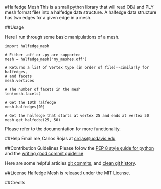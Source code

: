#Halfedge Mesh
This is a small python library that will read OBJ and PLY mesh format files into
a halfedge data structure. A halfedge data structure has two edges for a given
edge in a mesh.

##Usage

Here I run through some basic manipulations of a mesh.

    import halfedge_mesh
    
    # Either .off or .py are supported
    mesh = halfedge_mesh("my_meshes.off")
    
    # Returns a list of Vertex type (in order of file)--similarly for halfedges,
    # and facets
    mesh.vertices
    
    # The number of facets in the mesh
    len(mesh.facets)
    
    # Get the 10th halfedge
    mesh.halfedges[10]
    
    # Get the halfedge that starts at vertex 25 and ends at vertex 50
    mesh.get_halfedge(25, 50)
    
    
Please refer to the documentation for more functionality.

##Help
Email me, Carlos Rojas at <crojas@ucdavis.edu>

##Contribution Guidelines
Please follow the [PEP 8 style guide for python](http://legacy.python.org/dev/peps/pep-0008/)
and the [writing good commit guideline](https://github.com/erlang/otp/wiki/Writing-good-commit-messages)

Here are some helpful articles [git commits](http://ablogaboutcode.com/2011/03/23/proper-git-commit-messages-and-an-elegant-git-history/),
and [clean git history](https://www.reviewboard.org/docs/codebase/dev/git/clean-commits/).

##License
Halfedge Mesh is released under the MIT License.

##Credits